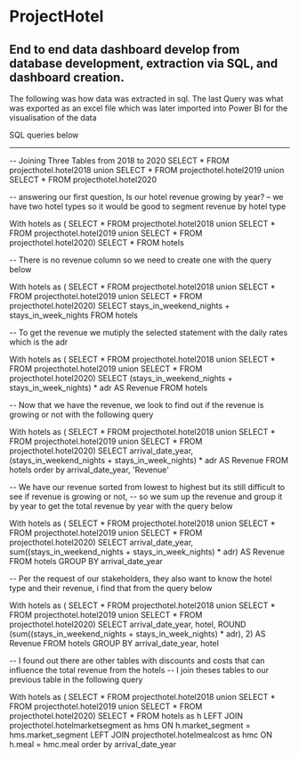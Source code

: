 # ProjectHotel
End to end data dashboard develop from database development, extraction via SQL, and dashboard creation.
----
The following was how data was extracted in sql.
The last Query was what was exported as an excel file which was later imported into Power BI for the visualisation of the data

SQL queries below

-----
-- Joining Three Tables from 2018 to 2020
SELECT * FROM projecthotel.hotel2018
union
SELECT * FROM projecthotel.hotel2019
union
SELECT * FROM projecthotel.hotel2020

-- answering our first question, Is our hotel revenue growing by year? – we have two hotel types so it would be good to segment revenue by hotel type

With hotels as ( SELECT * FROM projecthotel.hotel2018 
union 
SELECT * FROM projecthotel.hotel2019
 union 
 SELECT * FROM projecthotel.hotel2020)
 SELECT * FROM hotels

-- There is no revenue column so we need to create one with the query below

With hotels as ( SELECT * FROM projecthotel.hotel2018 
union 
SELECT * FROM projecthotel.hotel2019
 union 
 SELECT * FROM projecthotel.hotel2020)
 SELECT stays_in_weekend_nights + stays_in_week_nights FROM hotels
 
 -- To get the revenue we mutiply the selected statement with the daily rates which is the adr
 
 With hotels as ( SELECT * FROM projecthotel.hotel2018 
union 
SELECT * FROM projecthotel.hotel2019
 union 
 SELECT * FROM projecthotel.hotel2020)
 SELECT (stays_in_weekend_nights + stays_in_week_nights) * adr AS Revenue FROM hotels
 
 -- Now that we have the revenue, we look to find out if the revenue is growing or not with the following query
 
  With hotels as ( SELECT * FROM projecthotel.hotel2018 
union 
SELECT * FROM projecthotel.hotel2019
 union 
 SELECT * FROM projecthotel.hotel2020)
 SELECT arrival_date_year, (stays_in_weekend_nights + stays_in_week_nights) * adr AS Revenue 
 FROM hotels
 order by arrival_date_year, 'Revenue'
 
 -- We have our revenue sorted from lowest to highest but its still difficult to see if revenue is growing or not,
 -- so we sum up the revenue and group it by year to get the total revenue by year with the query below
 
   With hotels as ( SELECT * FROM projecthotel.hotel2018 
union 
SELECT * FROM projecthotel.hotel2019
 union 
 SELECT * FROM projecthotel.hotel2020)
 SELECT arrival_date_year, sum((stays_in_weekend_nights + stays_in_week_nights) * adr) AS Revenue
 FROM hotels
 GROUP BY arrival_date_year
 
 -- Per the request of our stakeholders, they also want to know the hotel type and their revenue, i find that from the query below
 
 With hotels as ( SELECT * FROM projecthotel.hotel2018 
union 
SELECT * FROM projecthotel.hotel2019
 union 
 SELECT * FROM projecthotel.hotel2020)
 SELECT arrival_date_year, hotel,
 ROUND (sum((stays_in_weekend_nights + stays_in_week_nights) * adr), 2) AS Revenue
 FROM hotels
 GROUP BY arrival_date_year, hotel
 
 -- I found out there are other tables with discounts and costs that can influence the total revenue from the hotels
 -- I join theses tables to our previous table in the following query
 
 With hotels as ( SELECT * FROM projecthotel.hotel2018 
union 
SELECT * FROM projecthotel.hotel2019
 union 
 SELECT * FROM projecthotel.hotel2020)
 SELECT * 
 FROM hotels as h
 LEFT JOIN projecthotel.hotelmarketsegment as hms
 ON  h.market_segment = hms.market_segment
 LEFT JOIN projecthotel.hotelmealcost as hmc
 ON h.meal = hmc.meal
 order by arrival_date_year
 
 
 
